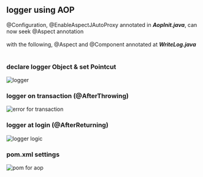 ## logger using AOP
@Configuration, @EnableAspectJAutoProxy annotated in ***AopInit.java***, can now seek @Aspect annotation
<br><br>
with the following, @Aspect and @Component annotated at ***WriteLog.java***
<br><br>
### declare logger Object & set Pointcut
![logger](https://github.com/peteryu24/peter-web/assets/67302252/7da0a524-cb73-4ff6-bcf3-83546da0a4ed)
### logger on transaction (@AfterThrowing)
![error for transaction](https://github.com/peteryu24/peter-web/assets/67302252/6150225e-78e3-4cb5-9a18-fe0185401b28)
### logger at login (@AfterReturning)
![logger logic](https://github.com/peteryu24/peter-web/assets/67302252/26ac04f6-f215-4b01-acfe-73c9e5552fb0)
### pom.xml settings 
![pom for aop](https://github.com/peteryu24/peter-web/assets/67302252/4c5f077b-b619-4f1d-849a-91be640bd2d7)






